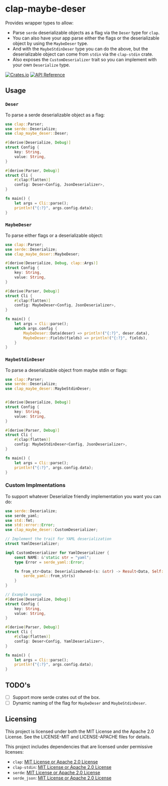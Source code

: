 # clap-maybe-deser

Provides wrapper types to allow:
- Parse `serde` deserializable objects as a flag via the `Deser` type for `clap`.
- You can also have your app parse either the flags or the deserializable object by using the `MaybeDeser` type.
- And with the `MaybeStdinDeser` type you can do the above, but the deserializable object can come from `stdin` via the `clap-stdin` crate.
- Also exposes the `CustomDeserializer` trait so you can implement with your own `Deserialize` type.

[![Crates.io](https://img.shields.io/crates/v/clap-maybe-deser?style=flat-square)](https://crates.io/crates/clap-maybe-deser)
[![API Reference](https://img.shields.io/docsrs/clap-maybe-deser?style=flat-square)](https://docs.rs/clap-maybe-deser)

## Usage

### `Deser`

To parse a serde deserializable object as a flag:
```rust
use clap::Parser;
use serde::Deserialize;
use clap_maybe_deser::Deser;

#[derive(Deserialize, Debug)]
struct Config {
    key: String,
    value: String,
}

#[derive(Parser, Debug)]
struct Cli {
    #[clap(flatten)]
    config: Deser<Config, JsonDeserializer>,
}

fn main() {
    let args = Cli::parse();
    println!("{:?}", args.config.data);
}
```

### `MaybeDeser`

To parse either flags or a deserializable object:

```rust
use clap::Parser;
use serde::Deserialize;
use clap_maybe_deser::MaybeDeser;

#[derive(Deserialize, Debug, clap::Args)]
struct Config {
    key: String,
    value: String,
}

#[derive(Parser, Debug)]
struct Cli {
    #[clap(flatten)]
    config: MaybeDeser<Config, JsonDeserializer>,
}

fn main() {
    let args = Cli::parse();
    match args.config {
        MaybeDeser::Data(deser) => println!("{:?}", deser.data),
        MaybeDeser::Fields(fields) => println!("{:?}", fields),
    }
}
```

### `MaybeStdinDeser`

To parse a deserializable object from maybe stdin or flags:

```rust
use clap::Parser;
use serde::Deserialize;
use clap_maybe_deser::MaybeStdinDeser;


#[derive(Deserialize, Debug)]
struct Config {
    key: String,
    value: String,
}

#[derive(Parser, Debug)]
struct Cli {
    #[clap(flatten)]
    config: MaybeStdinDeser<Config, JsonDeserializer>,
}

fn main() {
    let args = Cli::parse();
    println!("{:?}", args.config.data);
}
```

### Custom Implmentations

To support whatever Deserialize friendly implementation you want you can do:

```rust
use serde::Deserialize;
use serde_yaml;
use std::fmt;
use std::error::Error;
use clap_maybe_deser::CustomDeserializer;

// Implement the trait for YAML deserialization
struct YamlDeserializer;

impl CustomDeserializer for YamlDeserializer {
    const NAME: &'static str = "yaml";
    type Error = serde_yaml::Error;

    fn from_str<Data: DeserializeOwned>(s: &str) -> Result<Data, Self::Error> {
        serde_yaml::from_str(s)
    }
}

// Example usage
#[derive(Deserialize, Debug)]
struct Config {
    key: String,
    value: String,
}

#[derive(Parser, Debug)]
struct Cli {
    #[clap(flatten)]
    config: Deser<Config, YamlDeserializer>,
}

fn main() {
    let args = Cli::parse();
    println!("{:?}", args.config.data);
}
```

## TODO's

- [ ] Support more serde crates out of the box.
- [ ] Dynamic naming of the flag for `MaybeDeser` and `MaybeStdinDeser`.

## Licensing

This project is licensed under both the MIT License and the Apache 2.0 License. See the LICENSE-MIT and LICENSE-APACHE files for details.

This project includes dependencies that are licensed under permissive licenses:

- `clap`: [MIT License or Apache 2.0 License](https://github.com/clap-rs/clap/blob/master/LICENSE-MIT)
- `clap-stdin`: [MIT License or Apache 2.0 License](https://github.com/thepacketgeek/clap-stdin/blob/main/LICENSE-MIT)
- `serde`: [MIT License or Apache 2.0 License](https://github.com/serde-rs/serde/blob/master/LICENSE-MIT)
- `serde_json`: [MIT License or Apache 2.0 License](https://github.com/serde-rs/json/blob/master/LICENSE-MIT)
